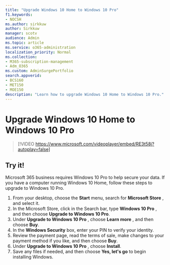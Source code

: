 ```yaml
---
title: "Upgrade Windows 10 Home to Windows 10 Pro"
f1.keywords:
- NOCSH
ms.author: sirkkuw
author: Sirkkuw
manager: scotv
audience: Admin
ms.topic: article
ms.service: o365-administration
localization_priority: Normal
ms.collection: 
- M365-subscription-management 
- Adm_O365
ms.custom: AdminSurgePortfolio
search.appverid:
- BCS160
- MET150
- MOE150
description: "Learn how to upgrade Windows 10 Home to Windows 10 Pro."
---
```

# Upgrade Windows 10 Home to Windows 10 Pro

> [!VIDEO https://www.microsoft.com/videoplayer/embed/RE3t58j?autoplay=false]

## Try it!

Microsoft 365 business requires Windows 10 Pro to help secure your data. If you have a computer running Windows 10 Home, follow these steps to upgrade to Windows 10 Pro.

1. From your desktop, choose the  **Start**  menu, search for  **Microsoft Store** , and select it.
2. In the Microsoft Store, click in the Search bar, type  **Windows 10 Pro** , and then choose  **Upgrade to Windows 10 Pro**.
3. Under  **Upgrade to Windows 10 Pro** , choose  **Learn more** , and then choose  **Buy**.
4. In the  **Windows Security**  box, enter your PIN to verify your identity.
5. Review the payment page, read the terms of sale, make changes to your payment method if you like, and then choose  **Buy**.
6. Under  **Upgrade to Windows 10 Pro** , choose  **Install**.
7. Save any files if needed, and then choose  **Yes, let&#39;s go**  to begin installing Windows.